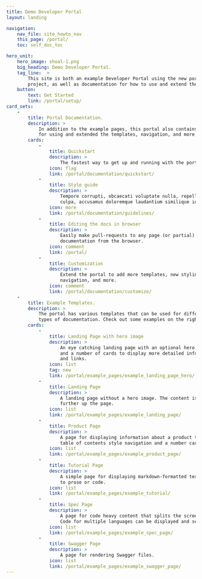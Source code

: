 ```yaml
---
title: Demo Developer Portal
layout: landing

navigation:
    nav_file: site_howto_nav 
    this_page: /portal/
    toc: self_doc_toc

hero_unit:
    hero_image: shoal-1.png
    big_heading: Demo Developer Portal.
    tag_line:  > 
        This site is both an example Developer Portal using the new portal 
        project, as well as documentation for how to use and extend the portal. 
    button: 
        text: Get Started
        link: /portal/setup/
card_sets:
    -
        title: Portal Documentation.
        description: >
            In addition to the example pages, this portal also contains documentation 
            for using and extended the templates, navigation, and more. 
        cards:
            - 
                title: Quickstart
                description: > 
                    The fastest way to get up and running with the portal. 
                icon: flag
                link: /portal/documentation/quickstart/
            -
                title: Style guide 
                description: > 
                    Tempore corrupti, obcaecati voluptate nulla, repellat labore 
                    culpa, accusamus doloremque laudantium similique id molestiae.
                icon: more
                link: /portal/documentation/guidelines/
            -
                title: Editing the docs in browser
                description: >
                    Easily make pull-requests to any page (or partial) in the 
                    documentation from the browser.
                icon: comment
                link: /portal/
            -
                title: Customization
                description: >
                    Extend the portal to add more templates, new styling, new 
                    navigation, and more. 
                icon: comment
                link: /portal/documentation/customize/
    -  
        title: Example Templates.
        description: >
            The portal has various templates that can be used for different 
            types of documentation. Check out some examples on the right.
        cards:
            -                
                title: Landing Page with hero image
                description: >
                    An eye catching landing page with an optional hero image 
                    and a number of cards to display more detailed information
                    and links. 
                icon: list
                tag: new
                link: /portal/example_pages/example_landing_page_hero/
            -
                title: Landing Page
                description: > 
                    A landing page without a hero image. The content is moved 
                    further up the page. 
                icon: list
                link: /portal/example_pages/example_landing_page/
            -
                title: Product Page
                description: > 
                    A page for displaying information about a product that has a 
                    table of contents style navigation and a number cards. 
                icon: list
                link: /portal/example_pages/example_product_page/
            -
                title: Tutorial Page
                description: >
                    A simple page for displaying markdown-formatted text. Equally suited 
                    to prose or code.
                icon: list
                link: /portal/example_pages/example_tutorial/
            -
                title: Spec Page 
                description: >
                    A page for code heavy content that splits the screen in two. 
                    Code for multiple languages can be displayed and selected between. 
                icon: list
                link: /portal/example_pages/example_spec_page/
            - 
                title: Swagger Page
                description: >
                    A page for rendering Swagger files. 
                icon: list 
                link: /portal/example_pages/example_swagger_page/ 
---
```

